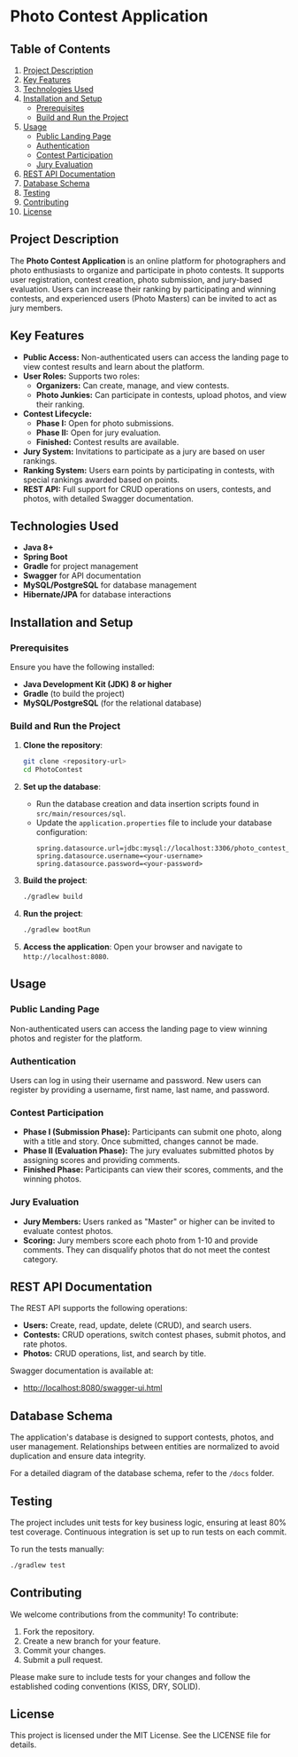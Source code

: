 
# Photo Contest Application

## Table of Contents
1. [Project Description](#project-description)
2. [Key Features](#key-features)
3. [Technologies Used](#technologies-used)
4. [Installation and Setup](#installation-and-setup)
    - [Prerequisites](#prerequisites)
    - [Build and Run the Project](#build-and-run-the-project)
5. [Usage](#usage)
    - [Public Landing Page](#public-landing-page)
    - [Authentication](#authentication)
    - [Contest Participation](#contest-participation)
    - [Jury Evaluation](#jury-evaluation)
6. [REST API Documentation](#rest-api-documentation)
7. [Database Schema](#database-schema)
8. [Testing](#testing)
9. [Contributing](#contributing)
10. [License](#license)

## Project Description
The **Photo Contest Application** is an online platform for photographers and photo enthusiasts to organize and participate in photo contests. It supports user registration, contest creation, photo submission, and jury-based evaluation. Users can increase their ranking by participating and winning contests, and experienced users (Photo Masters) can be invited to act as jury members.

## Key Features
- **Public Access:** Non-authenticated users can access the landing page to view contest results and learn about the platform.
- **User Roles:** Supports two roles:
    - **Organizers:** Can create, manage, and view contests.
    - **Photo Junkies:** Can participate in contests, upload photos, and view their ranking.
- **Contest Lifecycle:**
    - **Phase I:** Open for photo submissions.
    - **Phase II:** Open for jury evaluation.
    - **Finished:** Contest results are available.
- **Jury System:** Invitations to participate as a jury are based on user rankings.
- **Ranking System:** Users earn points by participating in contests, with special rankings awarded based on points.
- **REST API:** Full support for CRUD operations on users, contests, and photos, with detailed Swagger documentation.

## Technologies Used
- **Java 8+**
- **Spring Boot**
- **Gradle** for project management
- **Swagger** for API documentation
- **MySQL/PostgreSQL** for database management
- **Hibernate/JPA** for database interactions

## Installation and Setup

### Prerequisites
Ensure you have the following installed:
- **Java Development Kit (JDK) 8 or higher**
- **Gradle** (to build the project)
- **MySQL/PostgreSQL** (for the relational database)

### Build and Run the Project

1. **Clone the repository**:
   ```bash
   git clone <repository-url>
   cd PhotoContest
   ```

2. **Set up the database**:
    - Run the database creation and data insertion scripts found in `src/main/resources/sql`.
    - Update the `application.properties` file to include your database configuration:
      ```properties
      spring.datasource.url=jdbc:mysql://localhost:3306/photo_contest_db
      spring.datasource.username=<your-username>
      spring.datasource.password=<your-password>
      ```

3. **Build the project**:
   ```bash
   ./gradlew build
   ```

4. **Run the project**:
   ```bash
   ./gradlew bootRun
   ```

5. **Access the application**:
   Open your browser and navigate to `http://localhost:8080`.

## Usage

### Public Landing Page
Non-authenticated users can access the landing page to view winning photos and register for the platform.

### Authentication
Users can log in using their username and password. New users can register by providing a username, first name, last name, and password.

### Contest Participation
- **Phase I (Submission Phase):** Participants can submit one photo, along with a title and story. Once submitted, changes cannot be made.
- **Phase II (Evaluation Phase):** The jury evaluates submitted photos by assigning scores and providing comments.
- **Finished Phase:** Participants can view their scores, comments, and the winning photos.

### Jury Evaluation
- **Jury Members:** Users ranked as "Master" or higher can be invited to evaluate contest photos.
- **Scoring:** Jury members score each photo from 1-10 and provide comments. They can disqualify photos that do not meet the contest category.

## REST API Documentation

The REST API supports the following operations:
- **Users:** Create, read, update, delete (CRUD), and search users.
- **Contests:** CRUD operations, switch contest phases, submit photos, and rate photos.
- **Photos:** CRUD operations, list, and search by title.

Swagger documentation is available at:
- [http://localhost:8080/swagger-ui.html](http://localhost:8080/swagger-ui.html)

## Database Schema

The application's database is designed to support contests, photos, and user management. Relationships between entities are normalized to avoid duplication and ensure data integrity.

For a detailed diagram of the database schema, refer to the `/docs` folder.

## Testing

The project includes unit tests for key business logic, ensuring at least 80% test coverage. Continuous integration is set up to run tests on each commit.

To run the tests manually:
```bash
./gradlew test
```

## Contributing

We welcome contributions from the community! To contribute:
1. Fork the repository.
2. Create a new branch for your feature.
3. Commit your changes.
4. Submit a pull request.

Please make sure to include tests for your changes and follow the established coding conventions (KISS, DRY, SOLID).

## License

This project is licensed under the MIT License. See the LICENSE file for details.

